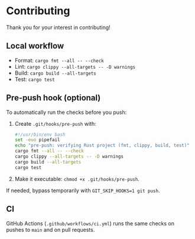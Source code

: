 Contributing
============

Thank you for your interest in contributing!

Local workflow
--------------
- Format: `cargo fmt --all -- --check`
- Lint: `cargo clippy --all-targets -- -D warnings`
- Build: `cargo build --all-targets`
- Test: `cargo test`

Pre-push hook (optional)
------------------------
To automatically run the checks before you push:

1. Create `.git/hooks/pre-push` with:

   ```bash
   #!/usr/bin/env bash
   set -euo pipefail
   echo "pre-push: verifying Rust project (fmt, clippy, build, test)"
   cargo fmt --all -- --check
   cargo clippy --all-targets -- -D warnings
   cargo build --all-targets
   cargo test
   ```

2. Make it executable: `chmod +x .git/hooks/pre-push`.

If needed, bypass temporarily with `GIT_SKIP_HOOKS=1 git push`.

CI
--
GitHub Actions (`.github/workflows/ci.yml`) runs the same checks on pushes to `main` and on pull requests.

